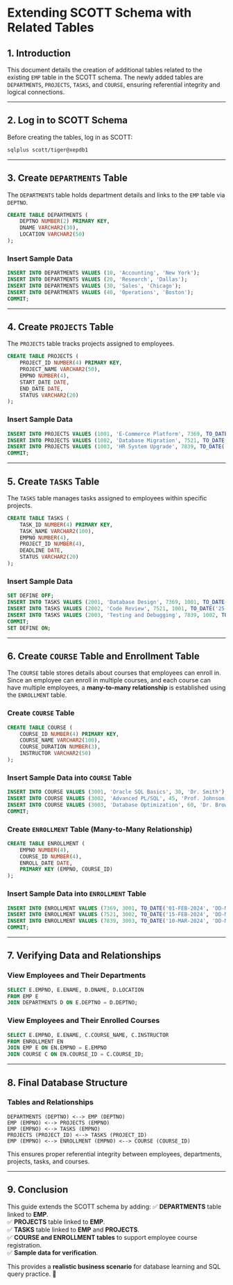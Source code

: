 # **Extending SCOTT Schema with Related Tables**

## **1. Introduction**
This document details the creation of additional tables related to the existing `EMP` table in the SCOTT schema. The newly added tables are `DEPARTMENTS`, `PROJECTS`, `TASKS`, and `COURSE`, ensuring referential integrity and logical connections.

---

## **2. Log in to SCOTT Schema**
Before creating the tables, log in as SCOTT:
```sh
sqlplus scott/tiger@xepdb1
```

---

## **3. Create `DEPARTMENTS` Table**
The `DEPARTMENTS` table holds department details and links to the `EMP` table via `DEPTNO`.
```sql
CREATE TABLE DEPARTMENTS (
    DEPTNO NUMBER(2) PRIMARY KEY,
    DNAME VARCHAR2(30),
    LOCATION VARCHAR2(50)
);
```

### **Insert Sample Data**
```sql
INSERT INTO DEPARTMENTS VALUES (10, 'Accounting', 'New York');
INSERT INTO DEPARTMENTS VALUES (20, 'Research', 'Dallas');
INSERT INTO DEPARTMENTS VALUES (30, 'Sales', 'Chicago');
INSERT INTO DEPARTMENTS VALUES (40, 'Operations', 'Boston');
COMMIT;
```

---

## **4. Create `PROJECTS` Table**
The `PROJECTS` table tracks projects assigned to employees.
```sql
CREATE TABLE PROJECTS (
    PROJECT_ID NUMBER(4) PRIMARY KEY,
    PROJECT_NAME VARCHAR2(50),
    EMPNO NUMBER(4),
    START_DATE DATE,
    END_DATE DATE,
    STATUS VARCHAR2(20)
);
```

### **Insert Sample Data**
```sql
INSERT INTO PROJECTS VALUES (1001, 'E-Commerce Platform', 7369, TO_DATE('01-JAN-2024', 'DD-MON-YYYY'), TO_DATE('30-JUN-2024', 'DD-MON-YYYY'), 'Active');
INSERT INTO PROJECTS VALUES (1002, 'Database Migration', 7521, TO_DATE('15-FEB-2024', 'DD-MON-YYYY'), TO_DATE('15-DEC-2024', 'DD-MON-YYYY'), 'Planned');
INSERT INTO PROJECTS VALUES (1003, 'HR System Upgrade', 7839, TO_DATE('10-MAR-2024', 'DD-MON-YYYY'), TO_DATE('10-NOV-2024', 'DD-MON-YYYY'), 'Active');
COMMIT;
```

---

## **5. Create `TASKS` Table**
The `TASKS` table manages tasks assigned to employees within specific projects.
```sql
CREATE TABLE TASKS (
    TASK_ID NUMBER(4) PRIMARY KEY,
    TASK_NAME VARCHAR2(100),
    EMPNO NUMBER(4),
    PROJECT_ID NUMBER(4),
    DEADLINE DATE,
    STATUS VARCHAR2(20)
);
```

### **Insert Sample Data**
```sql
SET DEFINE OFF;
INSERT INTO TASKS VALUES (2001, 'Database Design', 7369, 1001, TO_DATE('15-MAY-2024', 'DD-MON-YYYY'), 'In Progress');
INSERT INTO TASKS VALUES (2002, 'Code Review', 7521, 1001, TO_DATE('25-MAY-2024', 'DD-MON-YYYY'), 'Pending');
INSERT INTO TASKS VALUES (2003, 'Testing and Debugging', 7839, 1002, TO_DATE('30-JUN-2024', 'DD-MON-YYYY'), 'Completed');
COMMIT;
SET DEFINE ON;
```

---

## **6. Create `COURSE` Table and Enrollment Table**
The `COURSE` table stores details about courses that employees can enroll in. Since an employee can enroll in multiple courses, and each course can have multiple employees, a **many-to-many relationship** is established using the `ENROLLMENT` table.

### **Create `COURSE` Table**
```sql
CREATE TABLE COURSE (
    COURSE_ID NUMBER(4) PRIMARY KEY,
    COURSE_NAME VARCHAR2(100),
    COURSE_DURATION NUMBER(3),
    INSTRUCTOR VARCHAR2(50)
);
```

### **Insert Sample Data into `COURSE` Table**
```sql
INSERT INTO COURSE VALUES (3001, 'Oracle SQL Basics', 30, 'Dr. Smith');
INSERT INTO COURSE VALUES (3002, 'Advanced PL/SQL', 45, 'Prof. Johnson');
INSERT INTO COURSE VALUES (3003, 'Database Optimization', 60, 'Dr. Brown');
COMMIT;
```

### **Create `ENROLLMENT` Table (Many-to-Many Relationship)**
```sql
CREATE TABLE ENROLLMENT (
    EMPNO NUMBER(4),
    COURSE_ID NUMBER(4),
    ENROLL_DATE DATE,
    PRIMARY KEY (EMPNO, COURSE_ID)
);
```

### **Insert Sample Data into `ENROLLMENT` Table**
```sql
INSERT INTO ENROLLMENT VALUES (7369, 3001, TO_DATE('01-FEB-2024', 'DD-MON-YYYY'));
INSERT INTO ENROLLMENT VALUES (7521, 3002, TO_DATE('15-FEB-2024', 'DD-MON-YYYY'));
INSERT INTO ENROLLMENT VALUES (7839, 3003, TO_DATE('10-MAR-2024', 'DD-MON-YYYY'));
COMMIT;
```

---

## **7. Verifying Data and Relationships**

### **View Employees and Their Departments**
```sql
SELECT E.EMPNO, E.ENAME, D.DNAME, D.LOCATION
FROM EMP E
JOIN DEPARTMENTS D ON E.DEPTNO = D.DEPTNO;
```

### **View Employees and Their Enrolled Courses**
```sql
SELECT E.EMPNO, E.ENAME, C.COURSE_NAME, C.INSTRUCTOR
FROM ENROLLMENT EN
JOIN EMP E ON EN.EMPNO = E.EMPNO
JOIN COURSE C ON EN.COURSE_ID = C.COURSE_ID;
```

---

## **8. Final Database Structure**
### **Tables and Relationships**
```
DEPARTMENTS (DEPTNO) <--> EMP (DEPTNO)  
EMP (EMPNO) <--> PROJECTS (EMPNO)  
EMP (EMPNO) <--> TASKS (EMPNO)  
PROJECTS (PROJECT_ID) <--> TASKS (PROJECT_ID)  
EMP (EMPNO) <--> ENROLLMENT (EMPNO) <--> COURSE (COURSE_ID)
```

This ensures proper referential integrity between employees, departments, projects, tasks, and courses.

---

## **9. Conclusion**
This guide extends the SCOTT schema by adding:
✅ **DEPARTMENTS** table linked to **EMP**.  
✅ **PROJECTS** table linked to **EMP**.  
✅ **TASKS** table linked to **EMP** and **PROJECTS**.  
✅ **COURSE and ENROLLMENT tables** to support employee course registration.  
✅ **Sample data for verification**.  

This provides a **realistic business scenario** for database learning and SQL query practice. 🚀

